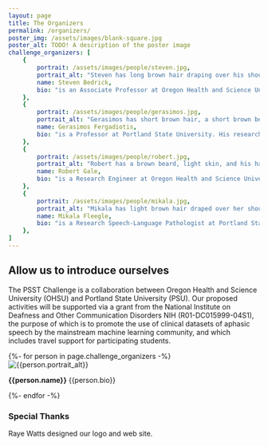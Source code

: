 ```yaml
---
layout: page
title: The Organizers
permalink: /organizers/
poster_img: /assets/images/blank-square.jpg
poster_alt: TODO! A description of the poster image
challenge_organizers: [
    {
        portrait: /assets/images/people/steven.jpg,
        portrait_alt: "Steven has long brown hair draping over his shoulder, a full brown beard, and light skin. He is wearing sunglasses, an olive green billed cap, and a black rain jacket. His teeth are showing as he smiles and leans against a tree, with a forest in the background.",
        name: Steven Bedrick,
        bio: "is an Associate Professor at Oregon Health and Science University. His research focuses on biomedical applications for speech and language technologies, with a particular emphasis on language disorders and disabilities."
    },
    {
        portrait: /assets/images/people/gerasimos.jpg,
        portrait_alt: "Gerasimos has short brown hair, a short brown beard with a few white patches, and light skin. He is wearing a blue and white collared shirt with a broad plaid pattern. He is smiling with his mouth closed in front of a plain sky-blue wall.",
        name: Gerasimos Fergadiotis,
        bio: "is a Professor at Portland State University. His research focuses on developing psychometric applications to quantify clinically relevant aspects of language processing in stroke patients."
    },
    {
        portrait: /assets/images/people/robert.jpg,
        portrait_alt: "Robert has a brown beard, light skin, and his hair is covered with a bright red beanie. He wears glasses and an orange/blue/white zippered coat. He is wide-eyed and has his hand to his ear, listening to the many barnacles on the large rock right behind him.",
        name: Robert Gale,
        bio: "is a Research Engineer at Oregon Health and Science University, researching and implementing systems to recognize and analyze speech & language in a clinical context."
    },
    {
        portrait: /assets/images/people/mikala.jpg,
        portrait_alt: "Mikala has light brown hair draped over her shoulder and light skin. She is wearing a dark gray blazer with a white shirt underneath. She smiles with her teeth showing, standing near a balcony railing and a variety of potted plants. Large city buildings cover most of the background, with a bit of blue sky in the middle.",   
        name: Mikala Fleegle,
        bio: "is a Research Speech-Language Pathologist at Portland State University. Her research interests are in using computer technologies for more precise assessment of aphasia and apraxia of speech."
    },
]
---
```



## Allow us to introduce ourselves

The PSST Challenge is a collaboration between Oregon Health and Science University (OHSU) and Portland State
University (PSU). Our proposed activities will be supported via a grant from the National Institute on Deafness
and Other Communication Disorders NIH (R01-DC015999-04S1), the purpose of which is to promote the use of clinical
datasets of aphasic speech by the mainstream machine learning community, and which includes travel support for
participating students.


<div id="the-psst-people">
{%- for person in page.challenge_organizers -%}
    <div class="person">
        <div class="portrait"><img src="{{person.portrait}}" alt="{{person.portrait_alt}}" /></div>
        <p><strong>{{person.name}}</strong> {{person.bio}}</p>
    </div>
{%- endfor -%}
</div>

### Special Thanks

Raye Watts designed our logo and web site.
